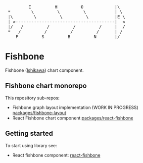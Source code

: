 <pre>
         I         H         O            |\
 *        \         \         \           | \
 |\        \         \         \          |E \
 | >--------------------------------------|  <
 |/   /         /         /         /     |  /
 *   /         /         /         /      | /
    F         S         B         N       |/
</pre>

# Fishbone

Fishbone ([Ishikawa](https://en.wikipedia.org/wiki/Ishikawa_diagram)) chart component.

## Fishbone chart monorepo

This repository sub-repos:
* Fishbone graph layout implementation (WORK IN PROGRESS) [packages/fishbone-layout](./packages/fishbone-layout) 
* React Fishbone chart component [packages/react-fishbone](./packages/react-fishbone/)

## Getting started

To start using library see:
* React fishbone component: [react-fishbone](./packages/react-fishbone/README.md)
